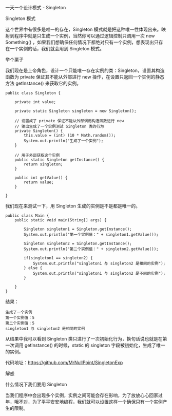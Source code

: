 一天一个设计模式 - Singleton

Singleton 模式

这个世界中有很多是唯一的存在，Singleton 模式就是把这种唯一性体现出来。映射到程序中就是只生成一个实例，当然你可以通过逻辑控制只调用一次 new Something() ，如果我们想确保任何情况下都绝对只有一个实例，想表现出只存在一个实例的话，我们就会用到 Singleton 模式。

举个栗子

我们现在是上帝角色，设计一个只能唯一存在实例的类：Singleton，设置其构造函数为 private 保证其不能从外部进行 new 操作，在设置只返回一个实例的静态方法 getInstance() 来获取它的实例。

    public class Singleton {
    
        private int value;
    
        private static Singleton singleton = new Singleton();
    
        // 设置成了 private 保证不能从外部调用构造函数进行 new
        // 输出生成了一个实例测试 Singleton 类的行为
        private Singleton() {
            this.value = (int) (10 * Math.random());
            System.out.println("生成了一个实例");
        }
    
        // 用于外部获取这个实例
        public static Singleton getInstance() {
            return singleton;
        }
    
        public int getValue() {
            return value;
        }
    
    }

我们现在来测试一下，用 Singleton 生成的实例是不是都是唯一的。

    public class Main {
        public static void main(String[] args) {
    
            Singleton singleton1 = Singleton.getInstance();
            System.out.println("第一个实例值：" + singleton1.getValue());
    
            Singleton singleton2 = Singleton.getInstance();
            System.out.println("第二个实例值：" + singleton2.getValue());
    
            if(singleton1 == singleton2) {
                System.out.println("singleton1 与 singleton2 是相同的实例");
            } else {
                System.out.println("singleton1 与 singleton2 是不同的实例");
            }
    
        }
    }

结果：

    生成了一个实例
    第一个实例值：5
    第二个实例值：5
    singleton1 与 singleton2 是相同的实例

从结果中我可以看到 Singleton 类只进行了一次初始化行为，换句话说也就是在第一次调用 getInstance() 的时候，static 的 singleton 字段被初始化，生成了唯一的实例。

代码地址：https://github.com/MrNullPoint/SingletonExp

解惑

什么情况下我们要用 Singleton

当我们程序中会出现多个实例，实例之间可能会存在影响，为了放放心心回家过年，哦不对，为了平平安安地编程，我们就可以设置这样一个确保只有一个实例产生的限制。